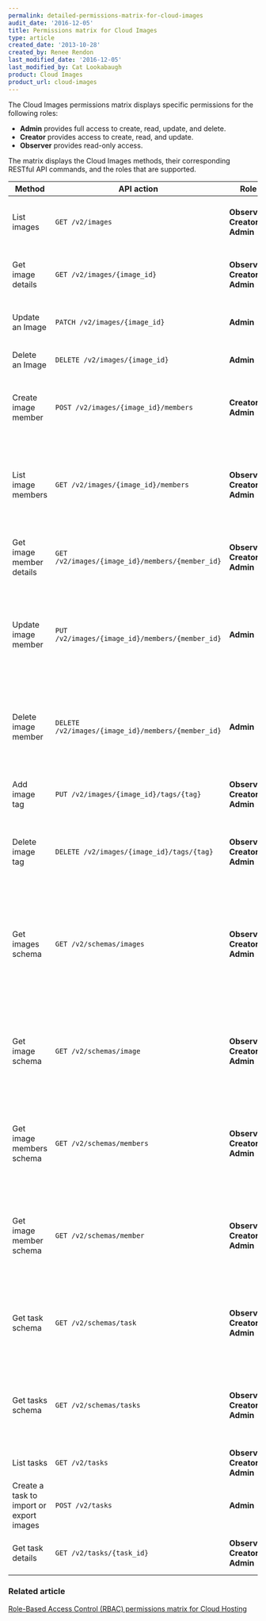 ```yaml
---
permalink: detailed-permissions-matrix-for-cloud-images
audit_date: '2016-12-05'
title: Permissions matrix for Cloud Images
type: article
created_date: '2013-10-28'
created_by: Renee Rendon
last_modified_date: '2016-12-05'
last_modified_by: Cat Lookabaugh
product: Cloud Images
product_url: cloud-images
---
```


The Cloud Images permissions matrix displays specific permissions for the
following roles:

- **Admin** provides full access to create, read, update, and delete.
- **Creator** provides access to create, read, and update.
- **Observer** provides read-only access.

The matrix displays the Cloud Images methods, their corresponding RESTful API commands, and the roles that are supported.

| Method | API action | Role | Description |
| ------ | ---------- | ---- | ----------- |
List images | `GET /v2/images` | **Observer, Creator, Admin** | Lists public virtual machine (VM) images.
Get image details| `GET /v2/images/{image_id}` | **Observer, Creator, Admin** | Gets the details for the specified image.
Update an Image	| `PATCH /v2/images/{image_id}` | **Admin** | Updates the specified image.
Delete an Image | `DELETE /v2/images/{image_id}` | **Admin** | Deletes the specified image.
Create image member | `POST /v2/images/{image_id}/members` | **Creator, Admin** | Adds the specified tenant ID as an image member (user).
List image members | `GET /v2/images/{image_id}/members` | **Observer, Creator, Admin** | Returns a collection of members (user) with whom the image has been shared.
Get image member details | `GET /v2/images/{image_id}/members/{member_id}` | **Observer, Creator, Admin** | Gets details for a specified image member.
Update image member | `PUT /v2/images/{image_id}/members/{member_id}` | **Admin** | Sets the specified status for the specified member (user) of the specified image.
Delete image member | `DELETE /v2/images/{image_id}/members/{member_id}` | **Admin** | Deletes the specified tenant ID from the member list of the specified image.
Add image tag | `PUT /v2/images/{image_id}/tags/{tag}` | **Observer, Creator, Admin** | Adds the specified tag to the specified image.
Delete image tag	| `DELETE /v2/images/{image_id}/tags/{tag}` | **Observer, Creator, Admin** | Deletes the specified tag from the specified image.
Get images schema | `GET /v2/schemas/images` | **Observer, Creator, Admin** | Gets a json-schema document that represents an images entity, which is a container of image entities.
Get image schema | `GET /v2/schemas/image` | **Observer, Creator, Admin** | Gets a json-schema document that represents a single image entity.
Get image members schema | `GET /v2/schemas/members` | **Observer, Creator, Admin** | Gets a json-schema document that represents an image members entity.
Get image member schema | `GET /v2/schemas/member` | **Observer, Creator, Admin** | Gets a json-schema document that represents an image member entity.
Get task schema	| `GET /v2/schemas/task` | **Observer, Creator, Admin** | Gets a json-schema document that represents a specified task entity.
Get tasks schema | `GET /v2/schemas/tasks` | **Observer, Creator, Admin** | Gets a json-schema document that represents a tasks entity.
List tasks | `GET /v2/tasks` | **Observer, Creator, Admin** | Returns a collection of tasks.
Create a task to import or export images | `POST /v2/tasks` | **Admin** | Creates an import or export image task.
Get task details | `GET /v2/tasks/{task_id}` | **Observer, Creator, Admin** | Gets the details for a specified task.

### Related article

[Role-Based Access Control (RBAC) permissions matrix for Cloud Hosting](/support/how-to/permissions-matrix-for-role-based-access-control-rbac)
